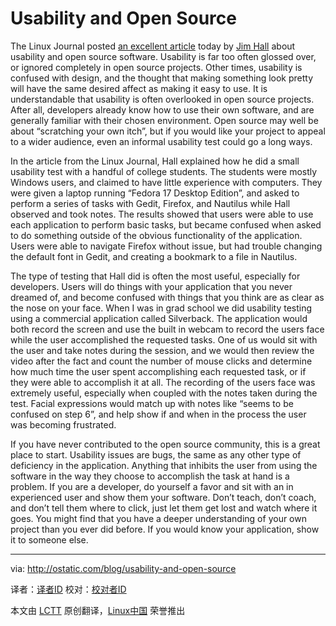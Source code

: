 Usability and Open Source
================================================================================
The Linux Journal posted [an excellent article][1] today by [Jim Hall][2] about usability and open source software. Usability is far too often glossed over, or ignored completely in open source projects. Other times, usability is confused with design, and the thought that making something look pretty will have the same desired affect as making it easy to use. It is understandable that usability is often overlooked in open source projects. After all, developers already know how to use their own software, and are generally familiar with their chosen environment. Open source may well be about “scratching your own itch”, but if you would like your project to appeal to a wider audience, even an informal usability test could go a long ways.

In the article from the Linux Journal, Hall explained how he did a small usability test with a handful of college students. The students were mostly Windows users, and claimed to have little experience with computers. They were given a laptop running “Fedora 17 Desktop Edition”, and asked to perform a series of tasks with Gedit, Firefox, and Nautilus while Hall observed and took notes. The results showed that users were able to use each application to perform basic tasks, but became confused when asked to do something outside of the obvious functionality of the application. Users were able to navigate Firefox without issue, but had trouble changing the default font in Gedit, and creating a bookmark to a file in Nautilus.

The type of testing that Hall did is often the most useful, especially for developers. Users will do things with your application that you never dreamed of, and become confused with things that you think are as clear as the nose on your face. When I was in grad school we did usability testing using a commercial application called Silverback. The application would both record the screen and use the built in webcam to record the users face while the user accomplished the requested tasks. One of us would sit with the user and take notes during the session, and we would then review the video after the fact and count the number of mouse clicks and determine how much time the user spent accomplishing each requested task, or if they were able to accomplish it at all. The recording of the users face was extremely useful, especially when coupled with the notes taken during the test. Facial expressions would match up with notes like “seems to be confused on step 6”, and help show if and when in the process the user was becoming frustrated.

If you have never contributed to the open source community, this is a great place to start. Usability issues are bugs, the same as any other type of deficiency in the application. Anything that inhibits the user from using the software in the way they choose to accomplish the task at hand is a problem. If you are a developer, do yourself a favor and sit with an in experienced user and show them your software. Don’t teach, don’t coach, and don’t tell them where to click, just let them get lost and watch where it goes. You might find that you have a deeper understanding of your own project than you ever did before. If you would know your application, show it to someone else. 

--------------------------------------------------------------------------------

via: http://ostatic.com/blog/usability-and-open-source

译者：[译者ID](https://github.com/译者ID) 校对：[校对者ID](https://github.com/校对者ID)

本文由 [LCTT](https://github.com/LCTT/TranslateProject) 原创翻译，[Linux中国](http://linux.cn/) 荣誉推出

[1]:http://www.linuxjournal.com/content/its-about-user-applying-usability-open-source-software
[2]:http://opensource-usability.blogspot.com/